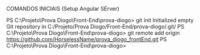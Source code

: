 COMANDOS INICIAIS (Setup Angular SErver)

PS C:\Projeto\Prova Diogo\Front-End\prova-diogo> git init
Initialized empty Git repository in C:/Projeto/Prova Diogo/Front-End/prova-diogo/.git/
PS C:\Projeto\Prova Diogo\Front-End\prova-diogo> git remote add origin https://github.com/HorselessName/prova_diogo_frontEnd.git
PS C:\Projeto\Prova Diogo\Front-End\prova-diogo>

